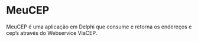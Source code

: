 # MeuCEP
MeuCEP é uma aplicação em Delphi que consume e retorna os endereços e cep’s através do Webservice ViaCEP.
